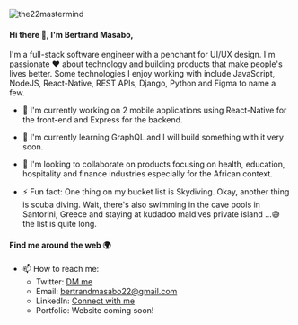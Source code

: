 ![the22mastermind](https://res.cloudinary.com/dhnalykju/image/upload/v1597750535/avatar/bertrand_masabo_p7lpjt.png)

#### Hi there 👋, I'm Bertrand Masabo,
I'm a full-stack software engineer with a penchant for UI/UX design. I'm passionate :heart: about technology and building products that make people's lives better. Some technologies I enjoy working with include JavaScript, NodeJS, React-Native, REST APIs, Django, Python and Figma to name a few.

- 🔭 I'm currently working on 2 mobile applications using React-Native for the front-end and Express for the backend.

- 🌱 I'm currently learning GraphQL and I will build something with it very soon.

- 👯 I'm looking to collaborate on products focusing on health, education, hospitality and finance industries especially for the African context.

- ⚡ Fun fact: One thing on my bucket list is Skydiving. Okay, another thing is scuba diving. Wait, there's also swimming in the cave pools in Santorini, Greece and staying at kudadoo maldives private island ...:sweat_smile: the list is quite long.

#### Find me around the web :earth_africa:
- 📫 How to reach me:
  - Twitter: [DM me](https://twitter.com/rw_billionaire)
  - Email: bertrandmasabo22@gmail.com
  - LinkedIn: [Connect with me](https://www.linkedin.com/in/bertrand-masabo-621ab7b0/)
  - Portfolio: Website coming soon!
